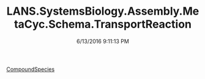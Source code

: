 ﻿---
title: LANS.SystemsBiology.Assembly.MetaCyc.Schema.TransportReaction
date: 6/13/2016 9:11:13 PM
---

[CompoundSpecies](T-LANS.SystemsBiology.Assembly.MetaCyc.Schema.TransportReaction.CompoundSpecies.html)

